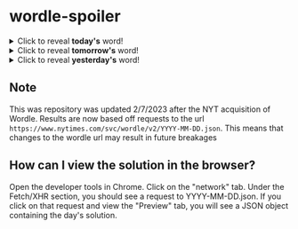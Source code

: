 # wordle-spoiler

<details>
  <summary>Click to reveal <b>today's</b> word!</summary>
  <br>
  <b> taken </b>
</details>

<details>
  <summary>Click to reveal <b>tomorrow's</b> word!</summary>
  <br>
  <b> genre </b>
</details>

<details>
  <summary>Click to reveal <b>yesterday's</b> word!</summary>
  <br>
  <b> resin </b>
</details>

## Note
This was repository was updated 2/7/2023 after the NYT acquisition of Wordle. Results are now based off requests to the url `https://www.nytimes.com/svc/wordle/v2/YYYY-MM-DD.json`. This means that changes to the wordle url may result in future breakages

## How can I view the solution in the browser?
Open the developer tools in Chrome. Click on the "network" tab. Under the Fetch/XHR section, you should see a request to YYYY-MM-DD.json. If you click on that request and view the "Preview" tab, you will see a JSON object containing the day's solution.